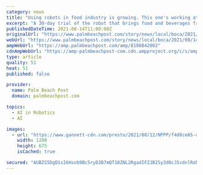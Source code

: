 ```yaml
---
category: news
title: "Using robots in food industry is growing. This one's working at a Boca retirement home"
excerpt: "A 30-day trial of the robot that brings food and beverages from the kitchen to the dining room and takes dirty dishes to the kitchen began July 28."
publishedDateTime: 2021-08-14T11:00:00Z
originalUrl: "https://www.palmbeachpost.com/story/news/local/boca/2021/08/14/future-robots-meet-new-food-runner-boca-retirement-home/8108842002/"
webUrl: "https://www.palmbeachpost.com/story/news/local/boca/2021/08/14/future-robots-meet-new-food-runner-boca-retirement-home/8108842002/"
ampWebUrl: "https://amp.palmbeachpost.com/amp/8108842002"
cdnAmpWebUrl: "https://amp-palmbeachpost-com.cdn.ampproject.org/c/s/amp.palmbeachpost.com/amp/8108842002"
type: article
quality: 51
heat: 51
published: false

provider:
  name: Palm Beach Post
  domain: palmbeachpost.com

topics:
  - AI in Robotics
  - AI

images:
  - url: "https://www.gannett-cdn.com/presto/2021/08/12/NPPP/f4d8ce65-d295-4445-998f-ff0deba37c44-Image.jpeg?auto=webp&crop=2419,1361,x0,y224&format=pjpg&width=1200"
    width: 1200
    height: 675
    isCached: true

secured: "AUBZS5DgD1sI6Hsnb9Bc5ryD2B7mQT18ZNL2RgadIFZJB25y3d0cJ5cdnlRoNoh5RJ/oSA+H4OanWxhuP+ubb853UOKAKmpqxYm8dVTslfzXAbSkqRghb0r0mbjp1mp4KMGWc/HRyjG+IfMxhUJ7XdfdOMBZQA8jYSPe7rt8kyIbTwHsEdnI5cnfsUJK4Akm0UcpgnzbI26eZUiJNCLhR1unniq9NLoifHwxGpLoU54LYn0z1WHqY0YUenBOGdJAI1RkY1ZLzkqj2T8t/AxewvhSABDLlGCrbqmrIW1i7LIuWL6gQi9Gmhig337VtbfyNMY1faiq2ifHGxfCbIrLaSB+r66089aXE/Qq+ln6JCI=;EQTtgh6uvOkyWPa17jepFw=="
---
```


